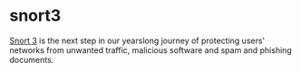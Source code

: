 snort3
======

[Snort 3][1] is the next step in our yearslong journey of protecting users' networks
from unwanted traffic, malicious software and spam and phishing documents.

[1]: https://www.snort.org/snort3
